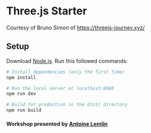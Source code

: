 # Three.js Starter

Courtesy of Bruno Simon of https://threejs-journey.xyz/

## Setup

Download [Node.js](https://nodejs.org/en/download/).
Run this followed commands:

```bash
# Install dependencies (only the first time)
npm install

# Run the local server at localhost:8080
npm run dev

# Build for production in the dist/ directory
npm run build
```

#### Workshop presented by [Antoine Lemlin](https://github.com/AntoineLemlin)
